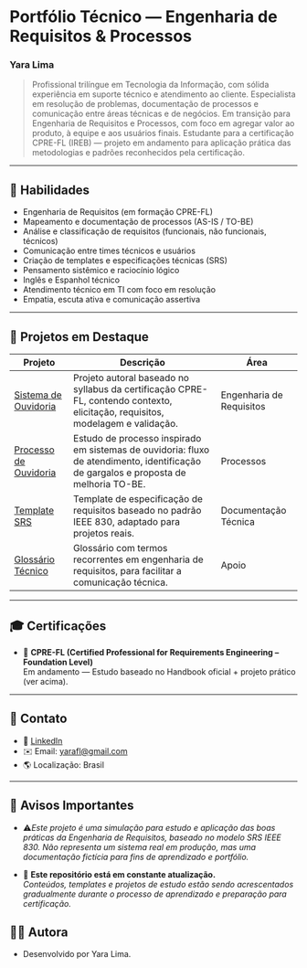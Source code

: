 # Portfólio Técnico — Engenharia de Requisitos & Processos  
### Yara Lima

> Profissional trilíngue em Tecnologia da Informação, com sólida experiência em suporte técnico e atendimento ao cliente. Especialista em resolução de problemas, documentação de processos e comunicação entre áreas técnicas e de negócios. Em transição para Engenharia de Requisitos e Processos, com foco em agregar valor ao produto, à equipe e aos usuários finais. Estudante para a certificação CPRE-FL (IREB) — projeto em andamento para aplicação prática das metodologias e padrões reconhecidos pela certificação.

---

## 🧠 Habilidades

- Engenharia de Requisitos (em formação CPRE-FL)
- Mapeamento e documentação de processos (AS-IS / TO-BE)
- Análise e classificação de requisitos (funcionais, não funcionais, técnicos)
- Comunicação entre times técnicos e usuários
- Criação de templates e especificações técnicas (SRS)
- Pensamento sistêmico e raciocínio lógico
- Inglês e Espanhol técnico
- Atendimento técnico em TI com foco em resolução
- Empatia, escuta ativa e comunicação assertiva

---

## 📂 Projetos em Destaque

| Projeto | Descrição | Área |
|--------|-----------|------|
| [Sistema de Ouvidoria](./projetos/introducao.md) | Projeto autoral baseado no syllabus da certificação CPRE-FL, contendo contexto, elicitação, requisitos, modelagem e validação. | Engenharia de Requisitos |
| [Processo de Ouvidoria](./projetos/atendimento-tecnico/visao-geral.md) | Estudo de processo inspirado em sistemas de ouvidoria: fluxo de atendimento, identificação de gargalos e proposta de melhoria TO-BE. | Processos |
| [Template SRS](./projetos/templates/visao-geral.md) | Template de especificação de requisitos baseado no padrão IEEE 830, adaptado para projetos reais. | Documentação Técnica |
| [Glossário Técnico](./projetos/glossario/visao-geral.md) | Glossário com termos recorrentes em engenharia de requisitos, para facilitar a comunicação técnica. | Apoio |

---

## 🎓 Certificações

- 🧪 **CPRE-FL (Certified Professional for Requirements Engineering – Foundation Level)**  
  Em andamento — Estudo baseado no Handbook oficial + projeto prático (ver acima).

---

## 🤝 Contato

- 🔗 [LinkedIn](https://linkedin.com/in/yara-lima)  
- ✉️ Email: yarafl@gmail.com  
- 🌎 Localização: Brasil

---

## 📌 Avisos Importantes

- ⚠️*Este projeto é uma simulação para estudo e aplicação das boas práticas da Engenharia de Requisitos, baseado no modelo SRS IEEE 830. Não representa um sistema real em produção, mas uma documentação fictícia para fins de aprendizado e portfólio.*

- 🔄 **Este repositório está em constante atualização.**  
*Conteúdos, templates e projetos de estudo estão sendo acrescentados gradualmente durante o processo de aprendizado e preparação para certificação.*

## 👩‍💻 Autora
- Desenvolvido por Yara Lima.

